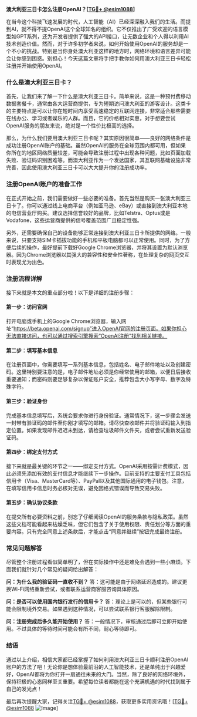 **澳大利亚三日卡怎么注册OpenAI？[[TG💪+ @esim1088](https://t.me/s/esim1088)]**

在当今这个科技飞速发展的时代，人工智能（AI）已经深深融入我们的生活。而提到AI，就不得不提OpenAI这个全球知名的组织。它不仅推出了广受欢迎的语言模型如GPT系列，还为开发者提供了强大的API接口，让无数企业和个人得以利用AI技术创造价值。然而，对于许多初学者来说，如何开始使用OpenAI的服务却是一个不小的挑战。特别是当你身处澳大利亚这样的地方时，网络环境和语言差异可能会让你感到困惑。别担心！今天这篇文章将手把手教你如何用澳大利亚三日卡轻松注册并开始使用OpenAI。

### 什么是澳大利亚三日卡？

首先，让我们来了解一下什么是澳大利亚三日卡。简单来说，这是一种预付费移动数据套餐卡，通常由各大运营商提供，专为短期访问澳大利亚的游客设计。这类卡的主要特点是可以让你在短时间内享受高速稳定的互联网连接，非常适合那些需要在线办公、学习或者娱乐的人群。而且，它的价格相对实惠，对于想要尝试OpenAI服务的朋友来说，绝对是一个性价比极高的选择。

那么，为什么我们要用澳大利亚三日卡呢？其实原因很简单——良好的网络条件是成功注册OpenAI账户的基础。虽然OpenAI的服务在全球范围内都可用，但如果你所在的地区网络质量较差，可能会导致注册过程中出现各种问题，比如页面加载失败、验证码识别困难等。而澳大利亚作为一个发达国家，其互联网基础设施非常完善，因此使用澳大利亚三日卡可以大大提升你的注册成功率。

### 注册OpenAI账户的准备工作

在正式开始之前，我们需要做好一些必要的准备。首先当然是购买一张澳大利亚三日卡了。你可以通过线上电商平台（例如亚马逊、eBay）或直接到澳大利亚本地的电信营业厅购买。建议选择信誉较好的品牌，比如Telstra、Optus或是Vodafone，这些运营商提供的信号覆盖范围广且稳定性强。

另外，还需要确保自己的设备能够正常连接到澳大利亚三日卡所提供的网络。一般来说，只要支持SIM卡插拔功能的手机和平板电脑都可以正常使用。同时，为了方便后续的操作，最好提前下载好Google Chrome浏览器，并将其设置为默认浏览器。因为Chrome浏览器以其强大的兼容性和安全性著称，在处理复杂的网页交互时表现尤为出色。

### 注册流程详解

接下来就是本文的重点部分啦！以下是详细的注册步骤：

#### 第一步：访问官网
打开电脑或手机上的Google Chrome浏览器，输入网址“https://beta.openai.com/signup”进入OpenAI官网的注册页面。如果你担心无法直接访问，也可以通过搜索引擎搜索“OpenAI注册”找到相关链接。

#### 第二步：填写基本信息
在注册页面中，你需要填写一系列基本信息，包括姓名、电子邮件地址以及创建密码。这里特别要注意的是，电子邮件地址必须是你经常使用的邮箱，以便日后接收重要通知；而密码则要足够复杂以保证账户安全，推荐包含大小写字母、数字及特殊字符。

#### 第三步：验证身份
完成基本信息填写后，系统会要求你进行身份验证。通常情况下，这一步骤会发送一封带有验证码的邮件至你刚才填写的邮箱。请尽快查收邮件并将验证码输入到指定位置。如果发现邮件迟迟未到达，请检查垃圾邮件文件夹，或者尝试重新发送验证码。

#### 第四步：绑定支付方式
接下来就是最关键的环节之一——绑定支付方式。OpenAI采用按需计费模式，因此必须先添加有效的支付信息才能继续下一步操作。目前支持的主要支付工具包括信用卡（Visa、MasterCard等）、PayPal以及其他国际通用的电子钱包。注意，在填写信用卡信息时务必核对无误，避免因格式错误而导致交易失败。

#### 第五步：确认协议条款
在提交所有必要资料之前，别忘了仔细阅读OpenAI的服务条款与隐私政策。虽然这些文档可能看起来枯燥乏味，但它们包含了关于使用权限、责任划分等方面的重要内容。只有完全同意上述条款后，才能点击“同意并继续”按钮完成最终注册。

### 常见问题解答

尽管整个注册过程看似简单明了，但在实际操作中还是难免会遇到一些小麻烦。下面我们就针对几个常见的疑问给出解答：

**问：为什么我的验证码一直收不到？**
答：这可能是由于网络延迟造成的。建议更换Wi-Fi网络重新尝试，或者联系运营商客服咨询具体原因。

**问：是否可以使用国内银行发行的信用卡？**
答：理论上是可以的，但某些银行可能会限制境外交易。如果遇到这种情况，可以尝试联系银行客服解除限制。

**问：注册完成后多久能开始使用？**
答：一般情况下，审核通过后即可立即开始使用。不过具体的等待时间可能会有所不同，耐心等待即可。

### 结语

通过以上介绍，相信大家都已经掌握了如何利用澳大利亚三日卡顺利注册OpenAI账户的方法了吧！无论你是想体验最前沿的人工智能技术，还是单纯出于兴趣爱好，OpenAI都将为你打开一扇通往未来的大门。当然，除了良好的网络环境外，保持积极的心态同样至关重要。希望每位读者都能在这个充满机遇的时代找到属于自己的发光点！

最后再次提醒大家，记得关注[TG💪+ @esim1088](https://t.me/s/esim1088)，获取更多实用资讯哦！[[TG💪+ @esim1088](https://t.me/s/esim1088) ![Image](https://i.postimg.cc/4NQfJmqS/Snipaste-2025-05-13-00-14-12.png)]